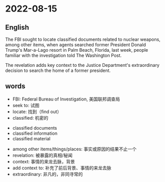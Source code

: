 # 2022-08-15


## English
The FBI sought to locate classified documents
related to nuclear weapons, among other items,
when agents searched former President Donald
Trump's Mar-a-Lago resort in Palm Beach, Florida,
last week, people familiar with the investigation
told The Washington Post.

The revelation adds key context to the Justice
Department's extraordinary decision to search
the home of a former president.

## words
* FBI: Federal Bureau of Investigation, 美国联邦调查局
* seek to: 试图
* locate: 找到（find out）
* classified: 机密的
- classified documents
- classified information
- classified material
* among other items/things/places: 事实或原因的结果不止一个
* revelation: 被暴露的真相/秘闻
* context: 事情的来龙去脉，背景
* add context to: 补充了前后背景、事情的来龙去脉
* extraordinary: 非凡的，非同寻常的
